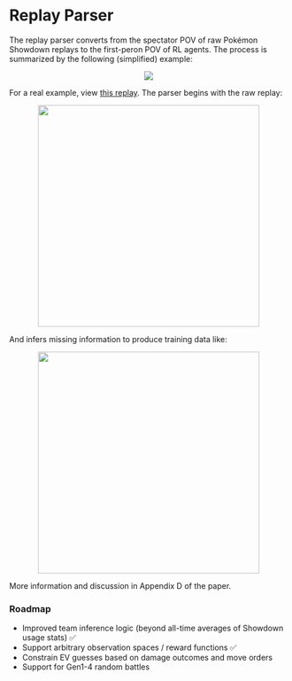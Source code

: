 # Replay Parser

The replay parser converts from the spectator POV of raw Pokémon Showdown replays to the first-peron POV of RL agents. The process is summarized by the following (simplified) example:

<p align="center">
  <img src="../../../../media/replay_reconstruction_example.png">
</p>

For a real example, view [this replay](https://replay.Pokémonshowdown.com/gen4nu-776588848). The parser begins with the raw replay:

<p align="center">
  <img src="../../../../media/raw_replay_example.png" width="400">
</p>

And infers missing information to produce training data like:

<p align="center">
  <img src="../../../../media/reconstructed_replay_example.png" width="400">
</p>

More information and discussion in Appendix D of the paper.

### Roadmap
- Improved team inference logic (beyond all-time averages of Showdown usage stats) ✅ 
- Support arbitrary observation spaces / reward functions ✅
- Constrain EV guesses based on damage outcomes and move orders
- Support for Gen1-4 random battles

